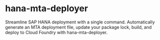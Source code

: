 # hana-mta-deployer
Streamline SAP HANA deployment with a single command. Automatically generate an MTA deployment file, update your package lock, build, and deploy to Cloud Foundry with hana-mta-deployer.
